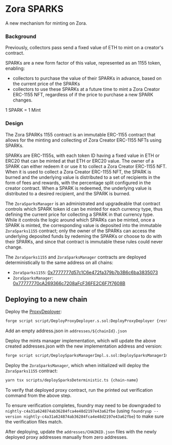 # Zora SPARKS

A new mechanism for minting on Zora.

### Background

Previously, collectors pass send a fixed value of ETH to mint on a creator's contract.

SPARKs are a new form factor of this value, represented as an 1155 token, enabling:

- collectors to purchase the value of their SPARKs in advance, based on the current price of the SPARKs
- collectors to use these SPARKs at a future time to mint a Zora Creator ERC-1155 NFT, regardless of if the price to purchase a new SPARK changes.

1 SPARK = 1 Mint

### Design

The Zora SPARKs 1155 contract is an immutable ERC-1155 contract that allows for the minting and
collecting of Zora Creator ERC-1155 NFTs using SPARKs.

SPARKs are ERC-1155s, with each token ID having a fixed value in ETH or ERC20 that can be
minted at that ETH or ERC20 value. The owner of a SPARK can either redeem it or use it to
collect a Zora Creator ERC-1155 NFT. When it is used to collect a Zora Creator
ERC-1155 NFT, the SPARK is burned and the underlying value is distributed to a
set of recipients in the form of fees and rewards, with the percentage split
configured in the creator contract. When a SPARK is redeemed, the underlying
value is distributed to a desired recipient, and the SPARK is burned.

The `ZoraSparksManager` is an administrated and upgradeable that contract controls which SPARK token id can be minted for each currency type,
thus defining the current price for collecting a SPARK in that currency type.  
While it controls the logic around which SPARKs can be minted, once a SPARK is minted, the corresponding value is deposited into the
immutable `ZoraSparks1155` contract; only the owner of the SPARKs can access the underlying deposited funds by redeming the SPARKs or choose to do with their SPARKs, and since that contract is immutable these rules could never change.

The `ZoraSparks1155` and `ZoraSparksManager` contracts are deployed deterministically to the same address on all chains:

- `ZoraSparks1155`: [0x7777777d57c1C6e472fa379b7b3B6c6ba3835073](https://explorer.zora.energy/address/0x7777777d57c1C6e472fa379b7b3B6c6ba3835073)
- `ZoraSparksManager`: [0x77777770cA269366c7208aFcF36FE2C6F7f7608B](https://explorer.zora.energy/address/0x77777770cA269366c7208aFcF36FE2C6F7f7608B)

## Deploying to a new chain

Deploy the [ProxyDeployer](src/DeterministicUUPSProxyDeployer.sol):

```sh
forge script script/DeployProxyDeployer.s.sol:DeployProxyDeployer {rest of deployment config}
```

Add an empty address.json in `addresses/${chainId}.json`

Deploy the mints manager implementation, which will update the above created addresses.json with the new implementation address and version:

```sh
forge script script/DeploySparksManagerImpl.s.sol:DeploySparksManagerImpl {rest of deployment config}
```

Deploy the `ZoraSparksManager`, which when initialized will deploy the `ZoraSparks1155` contract:

```sh
yarn tsx scripts/deploySparksDeterministic.ts {chain-name}
```

To verify that deployed proxy contract, run the printed out verification command from the above step.

To ensure verification completes, foundry may need to be downgraded to `nightly-c4a31a624874ab36284fca4e48d2197e43a62fbe` (using `foundryup --version nightly-c4a31a624874ab36284fca4e48d2197e43a62fbe`) to make sure the verification files match.

After deploying, update the `addresses/CHAINID.json` files with the newly deployed proxy addresses manually from zero addresses.